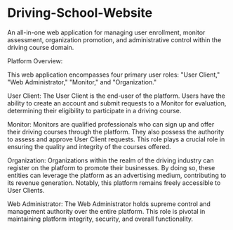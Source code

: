 # Driving-School-Website
An all-in-one web application for managing user enrollment, monitor assessment, organization promotion, and administrative control within the driving course domain.

Platform Overview:

This web application encompasses four primary user roles: "User Client," "Web Administrator," "Monitor," and "Organization."

User Client:
The User Client is the end-user of the platform. Users have the ability to create an account and submit requests to a Monitor for evaluation, determining their eligibility to participate in a driving course.

Monitor:
Monitors are qualified professionals who can sign up and offer their driving courses through the platform. They also possess the authority to assess and approve User Client requests. This role plays a crucial role in ensuring the quality and integrity of the courses offered.

Organization:
Organizations within the realm of the driving industry can register on the platform to promote their businesses. By doing so, these entities can leverage the platform as an advertising medium, contributing to its revenue generation. Notably, this platform remains freely accessible to User Clients.

Web Administrator:
The Web Administrator holds supreme control and management authority over the entire platform. This role is pivotal in maintaining platform integrity, security, and overall functionality.
